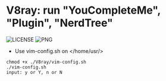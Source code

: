 # V8ray: run "YouCompleteMe", "Plugin", "NerdTree"
![LICENSE](https://img.shields.io/github/license/HasturBoss/V8ray)
![PNG](https://github.com/HasturBoss/V8ray/raw/main/VimKey.png)

* Use vim-config.sh on </home/usr/>
```Shell
chmod +x ./V8ray/vim-config.sh
./vim-config.sh
input: y or Y, n or N
```
